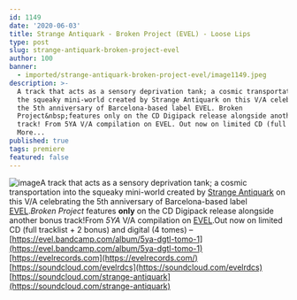 ```yaml
---
id: 1149
date: '2020-06-03'
title: Strange Antiquark - Broken Project (EVEL) - Loose Lips
type: post
slug: strange-antiquark-broken-project-evel
author: 100
banner:
  - imported/strange-antiquark-broken-project-evel/image1149.jpeg
description: >-
  A track that acts as a sensory deprivation tank; a cosmic transportation into
  the squeaky mini-world created by Strange Antiquark on this V/A celebrating
  the 5th anniversary of Barcelona-based label EVEL. Broken
  Project&nbsp;features only on the CD Digipack release alongside another bonus
  track! From 5YA V/A compilation on EVEL. Out now on limited CD (full [...]Read
  More...
published: true
tags: premiere
featured: false
---
```

![image](../imported/strange-antiquark-broken-project-evel/image1149.jpeg)A track that acts as a sensory deprivation tank; a cosmic transportation into the squeaky mini-world created by [Strange Antiquark](https://soundcloud.com/strange-antiquark) on this V/A celebrating the 5th anniversary of Barcelona-based label [EVEL](https://evelrecords.com)._Broken Project_ features **only** on the CD Digipack release alongside another bonus track!From _5YA_ V/A compilation on [EVEL](https://evelrecords.com/).Out now on limited CD (full tracklist + 2 bonus) and digital (4 tomes) – [](https://evel.bandcamp.com/album/5ya-dgtl-tomo-1)[https://evel.bandcamp.com/album/5ya-dgtl-tomo-1](https://evel.bandcamp.com/album/5ya-dgtl-tomo-1)[https://evelrecords.com](https://evelrecords.com/)  
[https://soundcloud.com/evelrdcs](https://soundcloud.com/evelrdcs)  
[](https://soundcloud.com/strange-antiquark)[https://soundcloud.com/strange-antiquark](https://soundcloud.com/strange-antiquark)